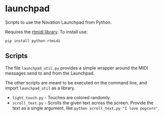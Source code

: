 # launchpad

Scripts to use the Novation Launchpad from Python.

Requires the [rtmidi library](http://trac.chrisarndt.de/code/wiki/python-rtmidi). To install use:

```
pip install python-rtmidi
```

## Scripts

The file `launchpad_util.py` provides a simple wrapper around the MIDI messages send to and from the Launchpad.

The other scripts are meant to be executed on the command line, and import `launchpad_util` as a library.

* `light_touch.py` - Touches are colored randomly.
* `scroll_text.py` - Scrolls the given text across the screen. Provide the text as a single argument, like `python scroll_text.py "I love popcorn"`.

